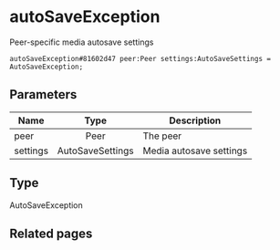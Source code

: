 # autoSaveException
Peer-specific media autosave settings

```
autoSaveException#81602d47 peer:Peer settings:AutoSaveSettings = AutoSaveException;
```

## Parameters
| Name | Type | Description |
| ---- | :----: | ----------- |
| peer | Peer | The peer |
| settings | AutoSaveSettings | Media autosave settings |


## Type
AutoSaveException

## Related pages
